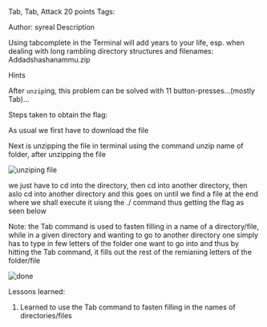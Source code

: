 Tab, Tab, Attack
20 points
Tags: 

Author: syreal
Description

Using tabcomplete in the Terminal will add years to your life, esp. when dealing with long rambling directory structures and filenames: Addadshashanammu.zip


Hints

After `unzip`ing, this problem can be solved with 11 button-presses...(mostly Tab)...

Steps taken to obtain the flag:

As usual we first have to download the file

Next is unzipping the file in terminal using the command unzip name of folder, after unzipping the file

![unziping file](https://user-images.githubusercontent.com/65670517/133159087-280d4134-4065-4e43-9d13-ca5250f1b896.PNG)

we just have to cd into the directory, then cd into another directory, then aslo cd into another directory and this goes on until we find a file at the end where we shall execute it uisng the ./ command thus getting the flag as seen below

Note: the Tab command is used to fasten filling in a name of a directory/file,  while in a given directory and wanting to go to another directory one simply has to type in few letters of the folder one want to go into and thus by hitting the Tab command, it fills out the rest of the remianing letters of the folder/file

![done](https://user-images.githubusercontent.com/65670517/133159181-61604752-dbfb-44b0-bf66-08d562741c44.PNG)


Lessons learned:

1. Learned to use the Tab command to fasten filling in the names of directories/files


